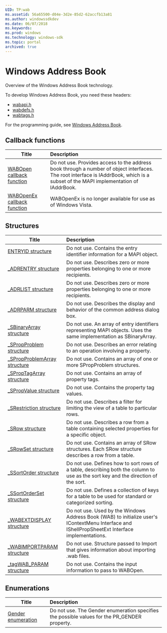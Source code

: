 ```yaml
---
UID: TP:wab
ms.assetid: 56a65500-d04e-3d2e-85d2-62accfb13a81
ms.author: windowssdkdev
ms.date: 06/07/2018
ms.keywords: 
ms.prod: windows
ms.technology: windows-sdk
ms.topic: portal
archived: true
---
```


# Windows Address Book



Overview of the Windows Address Book technology.

To develop Windows Address Book, you need these headers:

 * [wabapi.h](..\wabapi\index.md)
 * [wabdefs.h](..\wabdefs\index.md)
 * [wabtags.h](..\wabtags\index.md)

For the programming guide, see [Windows Address Book](/previous-versions/windows/desktop/wab).

## Callback functions

| Title   | Description   |
| ---- |:---- |
| [WABOpen callback function](..\wabapi\nc-wabapi-wabopen.md) | Do not use. Provides access to the address book through a number of object interfaces. The root interface is IAddrBook, which is a subset of the MAPI implementation of IAddrBook. |
| [WABOpenEx callback function](..\wabapi\nc-wabapi-wabopenex.md) | WABOpenEx is no longer available for use as of Windows Vista. |

## Structures

| Title   | Description   |
| ---- |:---- |
| [ENTRYID structure](..\wabdefs\ns-wabdefs-entryid.md) | Do not use. Contains the entry identifier information for a MAPI object. |
| [_ADRENTRY structure](..\wabdefs\ns-wabdefs-_adrentry.md) | Do not use. Describes zero or more properties belonging to one or more recipients. |
| [_ADRLIST structure](..\wabdefs\ns-wabdefs-_adrlist.md) | Do not use. Describes zero or more properties belonging to one or more recipients. |
| [_ADRPARM structure](..\wabdefs\ns-wabdefs-_adrparm.md) | Do not use. Describes the display and behavior of the common address dialog box. |
| [_SBinaryArray structure](..\wabdefs\ns-wabdefs-_sbinaryarray.md) | Do not use. An array of entry identifiers representing MAPI objects. Uses the same implementation as SBinaryArray. |
| [_SPropProblem structure](..\wabdefs\ns-wabdefs-_spropproblem.md) | Do not use. Describes an error relating to an operation involving a property. |
| [_SPropProblemArray structure](..\wabdefs\ns-wabdefs-_spropproblemarray.md) | Do not use. Contains an array of one or more SPropProblem structures. |
| [_SPropTagArray structure](..\wabdefs\ns-wabdefs-_sproptagarray.md) | Do not use. Contains an array of property tags. |
| [_SPropValue structure](..\wabdefs\ns-wabdefs-_spropvalue.md) | Do not use. Contains the property tag values. |
| [_SRestriction structure](..\wabdefs\ns-wabdefs-_srestriction.md) | Do not use. Describes a filter for limiting the view of a table to particular rows. |
| [_SRow structure](..\wabdefs\ns-wabdefs-_srow.md) | Do not use. Describes a row from a table containing selected properties for a specific object. |
| [_SRowSet structure](..\wabdefs\ns-wabdefs-_srowset.md) | Do not use. Contains an array of SRow structures. Each SRow structure describes a row from a table. |
| [_SSortOrder structure](..\wabdefs\ns-wabdefs-_ssortorder.md) | Do not use. Defines how to sort rows of a table, describing both the column to use as the sort key and the direction of the sort. |
| [_SSortOrderSet structure](..\wabdefs\ns-wabdefs-_ssortorderset.md) | Do not use. Defines a collection of keys for a table to be used for standard or categorized sorting. |
| [_WABEXTDISPLAY structure](..\wabapi\ns-wabapi-_wabextdisplay.md) | Do not use. Used by the Windows Address Book (WAB) to initialize user's IContextMenu Interface and IShellPropSheetExt Interface implementations. |
| [_WABIMPORTPARAM structure](..\wabapi\ns-wabapi-_wabimportparam.md) | Do not use. Structure passed to Import that gives information about importing .wab files. |
| [_tagWAB_PARAM structure](..\wabapi\ns-wabapi-_tagwab_param.md) | Do not use. Contains the input information to pass to WABOpen. |

## Enumerations

| Title   | Description   |
| ---- |:---- |
| [Gender enumeration](..\wabtags\ne-wabtags-gender.md) | Do not use. The Gender enumeration specifies the possible values for the PR_GENDER property. |
